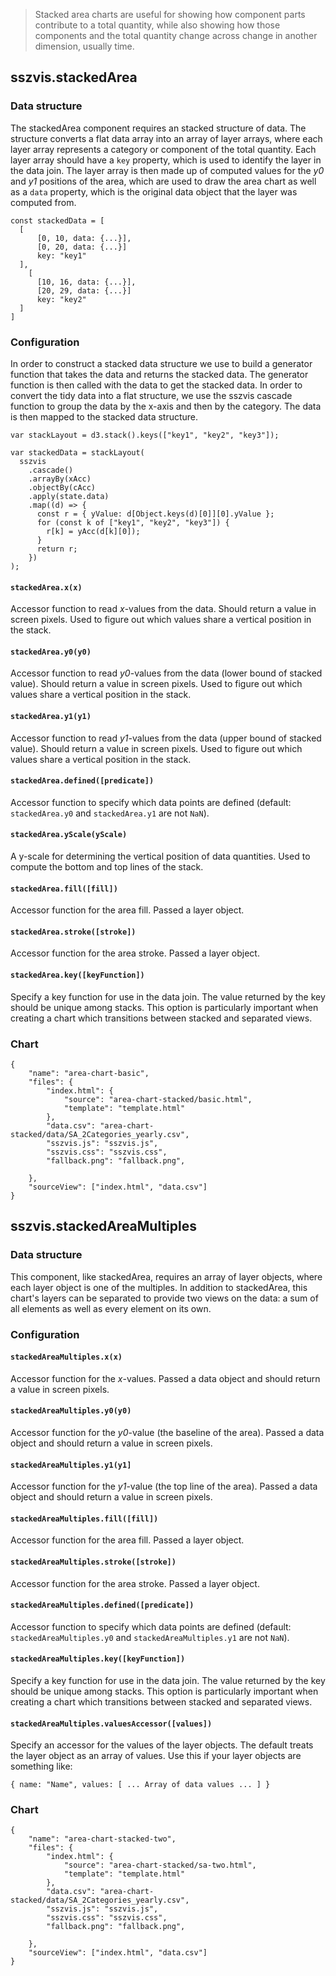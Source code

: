 > Stacked area charts are useful for showing how component parts contribute to a total quantity, while also showing how those components and the total quantity change across change in another dimension, usually time.

## sszvis.stackedArea

### Data structure

The stackedArea component requires an stacked structure of data. The structure converts a flat data array into an array of layer arrays, where each layer array represents a category or component of the total quantity. Each layer array should have a `key` property, which is used to identify the layer in the data join. The layer array is then made up of computed values for the _y0_ and _y1_ positions of the area, which are used to draw the area chart as well as a `data` property, which is the original data object that the layer was computed from.

```code
const stackedData = [
  [
      [0, 10, data: {...}],
      [0, 20, data: {...}]
      key: "key1"
  ],
    [
      [10, 16, data: {...}],
      [20, 29, data: {...}]
      key: "key2"
  ]
]
```

### Configuration

In order to construct a stacked data structure we use  to build a generator function that takes the data and returns the stacked data. The generator function is then called with the data to get the stacked data. In order to convert the tidy data into a flat structure, we use the sszvis cascade function to group the data by the x-axis and then by the category. The data is then mapped to the stacked data structure.

```code
var stackLayout = d3.stack().keys(["key1", "key2", "key3"]);

var stackedData = stackLayout(
  sszvis
    .cascade()
    .arrayBy(xAcc)
    .objectBy(cAcc)
    .apply(state.data)
    .map((d) => {
      const r = { yValue: d[Object.keys(d)[0]][0].yValue };
      for (const k of ["key1", "key2", "key3"]) {
        r[k] = yAcc(d[k][0]);
      }
      return r;
    })
);
```

#### `stackedArea.x(x)`

Accessor function to read _x_-values from the data. Should return a value in screen pixels. Used to figure out which values share a vertical position in the stack.

#### `stackedArea.y0(y0)`

Accessor function to read _y0_-values from the data (lower bound of stacked value). Should return a value in screen pixels. Used to figure out which values share a vertical position in the stack.

#### `stackedArea.y1(y1)`

Accessor function to read _y1_-values from the data (upper bound of stacked value). Should return a value in screen pixels. Used to figure out which values share a vertical position in the stack.

#### `stackedArea.defined([predicate])`

Accessor function to specify which data points are defined (default: `stackedArea.y0` and `stackedArea.y1` are not `NaN`).

#### `stackedArea.yScale(yScale)`

A y-scale for determining the vertical position of data quantities. Used to compute the bottom and top lines of the stack.

#### `stackedArea.fill([fill])`

Accessor function for the area fill. Passed a layer object.

#### `stackedArea.stroke([stroke])`

Accessor function for the area stroke. Passed a layer object.

#### `stackedArea.key([keyFunction])`

Specify a key function for use in the data join. The value returned by the key should be unique among stacks. This option is particularly important when creating a chart which transitions between stacked and separated views.

### Chart

```project
{
    "name": "area-chart-basic",
    "files": {
        "index.html": {
            "source": "area-chart-stacked/basic.html",
            "template": "template.html"
        },
        "data.csv": "area-chart-stacked/data/SA_2Categories_yearly.csv",
        "sszvis.js": "sszvis.js",
        "sszvis.css": "sszvis.css",
        "fallback.png": "fallback.png",

    },
    "sourceView": ["index.html", "data.csv"]
}
```

## sszvis.stackedAreaMultiples

### Data structure

This component, like stackedArea, requires an array of layer objects, where each layer object is one of the multiples. In addition to stackedArea, this chart's layers can be separated to provide two views on the data: a sum of all elements as well as every element on its own.

### Configuration

#### `stackedAreaMultiples.x(x)`

Accessor function for the _x_-values. Passed a data object and should return a value in screen pixels.

#### `stackedAreaMultiples.y0(y0)`

Accessor function for the _y0_-value (the baseline of the area). Passed a data object and should return a value in screen pixels.

#### `stackedAreaMultiples.y1(y1]`

Accessor function for the _y1_-value (the top line of the area). Passed a data object and should return a value in screen pixels.

#### `stackedAreaMultiples.fill([fill])`

Accessor function for the area fill. Passed a layer object.

#### `stackedAreaMultiples.stroke([stroke])`

Accessor function for the area stroke. Passed a layer object.

#### `stackedAreaMultiples.defined([predicate])`

Accessor function to specify which data points are defined (default: `stackedAreaMultiples.y0` and `stackedAreaMultiples.y1` are not `NaN`).

#### `stackedAreaMultiples.key([keyFunction])`

Specify a key function for use in the data join. The value returned by the key should be unique among stacks. This option is particularly important when creating a chart which transitions between stacked and separated views.

#### `stackedAreaMultiples.valuesAccessor([values])`

Specify an accessor for the values of the layer objects. The default treats the layer object as an array of values. Use this if your layer objects are something like:

```code
{ name: "Name", values: [ ... Array of data values ... ] }
```

### Chart

```project
{
    "name": "area-chart-stacked-two",
    "files": {
        "index.html": {
            "source": "area-chart-stacked/sa-two.html",
            "template": "template.html"
        },
        "data.csv": "area-chart-stacked/data/SA_2Categories_yearly.csv",
        "sszvis.js": "sszvis.js",
        "sszvis.css": "sszvis.css",
        "fallback.png": "fallback.png",

    },
    "sourceView": ["index.html", "data.csv"]
}
```
